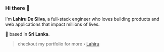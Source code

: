 
### Hi there 👋

I'm **Lahiru De Silva**, a full-stack engineer who loves building products and web applications that impact millions of lives.

📍 based in **Sri Lanka**.

> checkout my portfolio for more › [Lahiru](https://lahiruu.pages.dev/)

